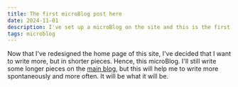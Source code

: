 ```yaml
---
title: The first microBlog post here
date: 2024-11-01
description: I've set up a microBlog on the site and this is the first post in it.
tags: microblog
---
```


Now that I've redesigned the home page of this site, I've decided that I want to write more, but in shorter pieces. Hence, this microBlog. I'll still write some longer pieces on the [main blog](/archive/), but this will help me to write more spontaneously and more often. It will be what it will be.
